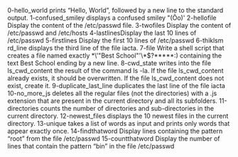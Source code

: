 0-hello_world prints “Hello, World”, followed by a new line to the standard output.
1-confused_smiley displays a confused smiley "(Ôo)'
2-hellofile Display the content of the /etc/passwd file.
3-twofiles Display the content of /etc/passwd and /etc/hosts
4-lastlinesDisplay the last 10 lines of /etc/passwd
5-firstlines Display the first 10 lines of /etc/passwd
6-thiklsm
rd_line displays the third line of the file iacta.
7-file Write a shell script that creates a file named exactly \*\\'"Best School"\'\\*$\?\*\*\*\*\*:) containing the text Best School ending by a new line.
8-cwd_state writes into the file ls_cwd_content the result of the command ls -la. If the file ls_cwd_content already exists, it should be overwritten. If the file ls_cwd_content does not exist, create it.
9-duplicate_last_line duplicates the last line of the file iacta
10-no_more_js deletes all the regular files (not the directories) with a .js extension that are present in the current directory and all its subfolders.
11-directories counts the number of directories and sub-directories in the current directory.
12-newest_files displays the 10 newest files in the current directory.
13-unique takes a list of words as input and prints only words that appear exactly once.
14-findthatword Display lines containing the pattern “root” from the file /etc/passwd
15-countthatword Display the number of lines that contain the pattern “bin” in the file /etc/passwd

